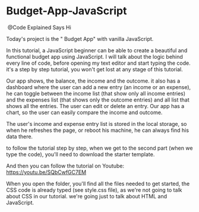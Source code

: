# Budget-App-JavaScript

​ @Code Explained  Says Hi

Today's project is the " Budget App" with vanilla JavaScript.

In this tutorial, a JavaScript beginner can be able to create a beautiful and functional budget app using JavaScript.
I will talk about the logic behind every line of code, before opening my text editor and start typing the code.
it's a step by step tutorial, you won't get lost at any stage of this tutorial.

Our app shows, the balance, the income and the outcome. it also has a dashboard where the user can add a new entry (an income or an expense), he can toggle between the income list (that show only all income entries) and the expenses list (that shows only the outcome entries) and all list that shows all the entries.
The user can edit or delete an entry.
Our app has a chart, so the user can easily compare the income and outcome.

The user's income and expense entry list is stored in the local storage, so when he refreshes the page, or reboot his machine, he can always find  his data there.

to follow the tutorial step by step, when we get to the second part (when we type the code), you'll need to download the starter template.

And then you can follow the tutorial on Youtube: https://youtu.be/SQbCwfGC7EM

When you open the folder, you'll find all the files needed to get started, the CSS code is already typed (see style.css file), as we're not going to talk about CSS in our tutorial. we're going just to talk about HTML and JavaScript.
